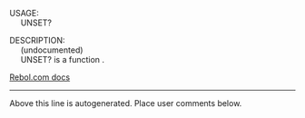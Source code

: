 USAGE:  
&nbsp;&nbsp;&nbsp;&nbsp;&nbsp;UNSET?&nbsp;&nbsp;  
  
DESCRIPTION:  
&nbsp;&nbsp;&nbsp;&nbsp;&nbsp;(undocumented)  
&nbsp;&nbsp;&nbsp;&nbsp;&nbsp;UNSET?&nbsp;is&nbsp;a&nbsp;function&nbsp;.  

[Rebol.com docs](http://www.rebol.com/r3/docs/functions/unset-q.html)
___
Above this line is autogenerated. Place user comments below.